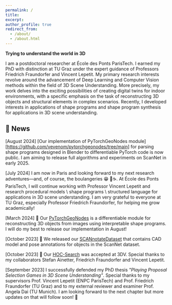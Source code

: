 ```yaml
---
permalink: /
title:
excerpt:
author_profile: true
redirect_from: 
  - /about/
  - /about.html
---
```


**Trying to understand the world in 3D**

I am a postdoctoral researcher at École des Ponts ParisTech. I earned my PhD with distinction at TU Graz under the expert guidance of Professors Friedrich Fraundorfer and Vincent Lepetit. My primary research interests revolve around the advancement of Deep Learning and Computer Vision methods within the field of 3D Scene Understanding. More precisely, my work delves into the exciting possibilities of creating digital twins for indoor environments, with a specific emphasis on the task of reconstructing 3D objects and structural elements in complex scenarios. Recently, I developed interests in applications of shape programs and shape program synthesis for applications in 3D scene understanding.   

## 📜 News 

[August 2024] [Our implementation of PyTorchGeoNodes module][https://github.com/vevenom/pytorchgeonodes/tree/main] for parsing shape programs designed in Blender to differentiable PyTorch code is now public. I am aiming to release full algorithms and experiments on ScanNet in early 2025.    

[July 2024] I am now in Paris and looking forward to my next research adventures—and, of course, the boulangeries 😁 🥐☕. At École des Ponts ParisTech, I will continue working with Professor Vincent Lepetit and research procedural models \ shape programs \ structured language for applications in 3D scene understanding. I am very grateful to everyone at TU Graz, especially Professor Friedrich Fraundorfer, for helping me grow academically!

[March 2024] 🚀 Our [PyTorchGeoNodes](https://vevenom.github.io/pytorchgeonodes/) is a differentiable module for reconstructing 3D objects from images using interpretable shape programs. I will do my best to release our implementation in August! 

[October 2023] 📢 We released our [SCANnotateDataset](https://github.com/stefan-ainetter/SCANnotateDataset#scannotatedataset) that contains CAD model and pose annotations for objects in the ScanNet dataset. 

[October 2023] 📢 Our [HOC-Search](https://huggingface.co/papers/2309.06107) was accepted at 3DV. Special thanks to my collaborators Stefan Ainetter, Friedrich Fraundorfer and Vincent Lepetit.

[September 2023] I successfully defended my PhD thesis _"Playing Proposal Selection Games in 3D Scene Understanding"_. Special thanks to my supervisors Prof. Vincent Lepetit (ENPC ParisTech) and Prof. Friedrich Fraundorfer (TU Graz) and to my external reviewer and examiner Prof. Angela Dai (TU Munich). I am looking forward to the next chapter but more updates on that will follow soon! 🤘
